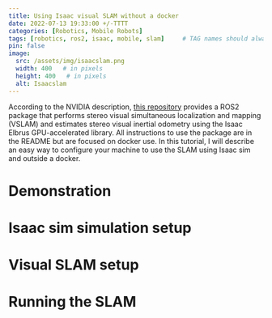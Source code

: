 ```yaml
---
title: Using Isaac visual SLAM without a docker
date: 2022-07-13 19:33:00 +/-TTTT
categories: [Robotics, Mobile Robots]
tags: [robotics, ros2, isaac, mobile, slam]     # TAG names should always be lowercase
pin: false
image:
  src: /assets/img/isaacslam.png
  width: 400   # in pixels
  height: 400   # in pixels
  alt: Isaacslam
---
```


According to the NVIDIA description, [this repository](https://github.com/NVIDIA-ISAAC-ROS/isaac_ros_visual_slam) provides a ROS2 package that performs stereo visual simultaneous localization and mapping (VSLAM) and estimates stereo visual inertial odometry using the Isaac Elbrus GPU-accelerated library. All instructions to use the package are in the README but are focused on docker use. In this tutorial, I will describe an easy way to configure your machine to use the SLAM using Isaac sim and outside a docker.

# Demonstration

# Isaac sim simulation setup

# Visual SLAM setup

# Running the SLAM



